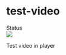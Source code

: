 # test-video

Status <br>
<img src="https://github.com/tkuprina/test-video/workflows/test-video/badge.svg?branch=master"><br>

Test video in player
